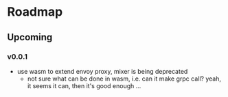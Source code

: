 # Roadmap

## Upcoming

### v0.0.1

- use wasm to extend envoy proxy, mixer is being deprecated
  - not sure what can be done in wasm, i.e. can it make grpc call? yeah, it seems it can, then it's good enough ...